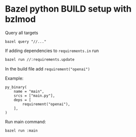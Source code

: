 # Bazel python BUILD setup with bzlmod

Query all targets

```
bazel query "//..."
```

If adding dependencies to `requirements.in` run 

```bash
bazel run //:requirements.update
```

In the build file add  `requirement("openai")`

Example:

```
py_binary(
    name = "main",
    srcs = ["main.py"],
    deps = [
        requirement("openai"),
    ],
)
```

Run main command:

```bash
bazel run :main
```